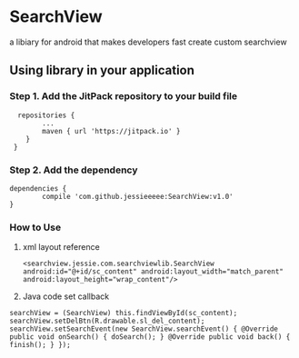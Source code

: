 # SearchView 
a libiary for android that makes developers fast create custom searchview 

## Using library in your application
### Step 1. Add the JitPack repository to your build file

 	  repositories {
 			...
 			maven { url 'https://jitpack.io' }
 		}
 	 }
 	 
### Step 2. Add the dependency

	dependencies {
	        compile 'com.github.jessieeeee:SearchView:v1.0'
	}
	
### How to Use
1. xml layout reference

   `<searchview.jessie.com.searchviewlib.SearchView
     android:id="@+id/sc_content"
     android:layout_width="match_parent"
    android:layout_height="wrap_content"/> `


      
         
2. Java code set callback

`searchView = (SearchView) this.findViewById(sc_content);
        searchView.setDelBtn(R.drawable.sl_del_content);
        searchView.setSearchEvent(new SearchView.searchEvent() {
            @Override
            public void onSearch() {
                doSearch();
            }
            @Override
             public void back() {
                 finish();
             }
         }); 
    `

